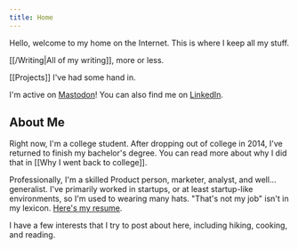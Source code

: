 ```yaml
---
title: Home
---
```

Hello, welcome to my home on the Internet. This is where I keep all my stuff.

[[/Writing|All of my writing]], more or less.

[[Projects]] I've had some hand in.

I'm active on [Mastodon](https://mastodon.social/@justinfowler)!
You can also find me on [LinkedIn](https://linkedin.com/in/sjustinfowlerLinkedIn).

## About Me
Right now, I'm a college student. After dropping out of college in 2014, I've returned to finish my bachelor's degree. You can read more about why I did that in [[Why I went back to college]].

Professionally, I'm a skilled Product person, marketer, analyst, and well... generalist. I've primarily worked in startups, or at least startup-like environments, so I'm used to wearing many hats. "That's not my job" isn't in my lexicon. [Here's my resume](https://drive.google.com/file/d/1RS-FxDn3C6V1n4sYl6-icN7DhFKsXJ0r/view?usp=sharing).

I have a few interests that I try to post about here, including hiking, cooking, and reading.